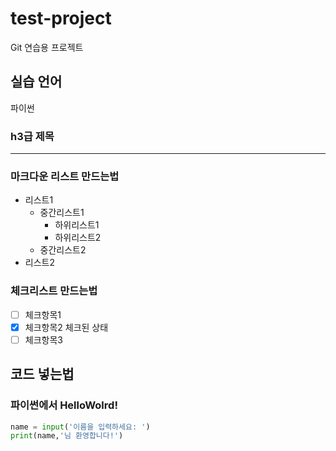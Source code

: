 # test-project
Git 연습용 프로젝트

## 실습 언어
파이썬

### h3급 제목

---------------

### 마크다운 리스트 만드는법
- 리스트1
  - 중간리스트1
    - 하위리스트1
    - 하위리스트2
  - 중간리스트2
- 리스트2

### 체크리스트 만드는법
- [ ] 체크항목1
- [x] 체크항목2 체크된 상태
- [ ] 체크항목3

## 코드 넣는법

### 파이썬에서 HelloWolrd!

```python
name = input('이름을 입력하세요: ')
print(name,'님 환영합니다!')
```
